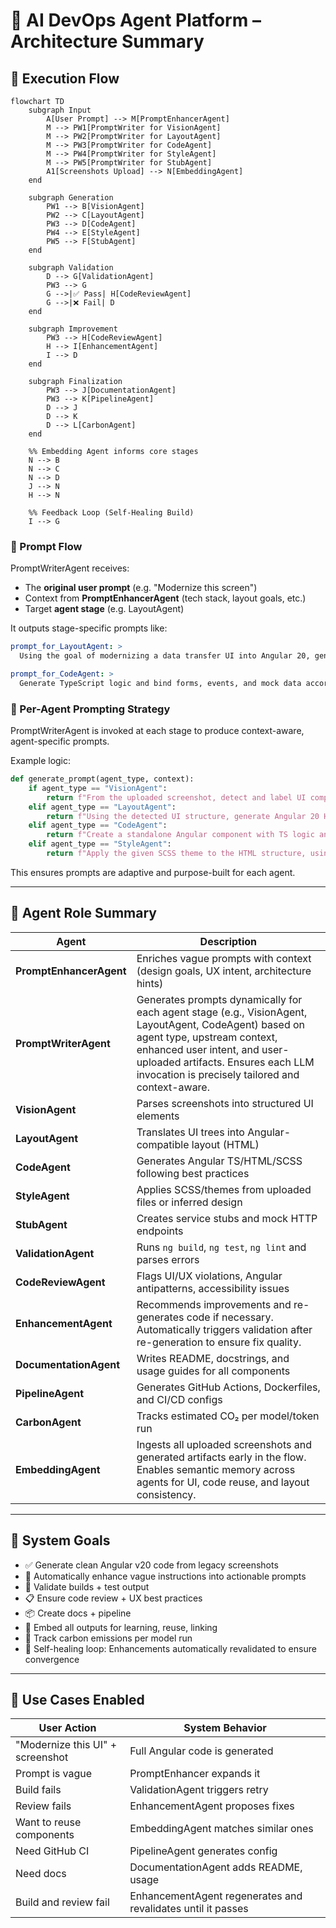 # 🧠 AI DevOps Agent Platform – Architecture Summary

## 🔁 Execution Flow

```mermaid
flowchart TD
    subgraph Input
        A[User Prompt] --> M[PromptEnhancerAgent]
        M --> PW1[PromptWriter for VisionAgent]
        M --> PW2[PromptWriter for LayoutAgent]
        M --> PW3[PromptWriter for CodeAgent]
        M --> PW4[PromptWriter for StyleAgent]
        M --> PW5[PromptWriter for StubAgent]
        A1[Screenshots Upload] --> N[EmbeddingAgent]
    end

    subgraph Generation
        PW1 --> B[VisionAgent]
        PW2 --> C[LayoutAgent]
        PW3 --> D[CodeAgent]
        PW4 --> E[StyleAgent]
        PW5 --> F[StubAgent]
    end

    subgraph Validation
        D --> G[ValidationAgent]
        PW3 --> G
        G -->|✅ Pass| H[CodeReviewAgent]
        G -->|❌ Fail| D
    end

    subgraph Improvement
        PW3 --> H[CodeReviewAgent]
        H --> I[EnhancementAgent]
        I --> D
    end

    subgraph Finalization
        PW3 --> J[DocumentationAgent]
        PW3 --> K[PipelineAgent]
        D --> J
        D --> K
        D --> L[CarbonAgent]
    end

    %% Embedding Agent informs core stages
    N --> B
    N --> C
    N --> D
    J --> N
    H --> N

    %% Feedback Loop (Self-Healing Build)
    I --> G
```

### 🧠 Prompt Flow

PromptWriterAgent receives:
- The **original user prompt** (e.g. "Modernize this screen")
- Context from **PromptEnhancerAgent** (tech stack, layout goals, etc.)
- Target **agent stage** (e.g. LayoutAgent)

It outputs stage-specific prompts like:

```yaml
prompt_for_LayoutAgent: >
  Using the goal of modernizing a data transfer UI into Angular 20, generate a semantic layout that uses standalone components, responsive tab structure, and follows SCAM pattern.

prompt_for_CodeAgent: >
  Generate TypeScript logic and bind forms, events, and mock data according to layout. Apply OnPush strategy.
```

### 🔁 Per-Agent Prompting Strategy

PromptWriterAgent is invoked at each stage to produce context-aware, agent-specific prompts.

Example logic:

```python
def generate_prompt(agent_type, context):
    if agent_type == "VisionAgent":
        return f"From the uploaded screenshot, detect and label UI components like tabs, tables, buttons."
    elif agent_type == "LayoutAgent":
        return f"Using the detected UI structure, generate Angular 20 HTML layout using SCAM pattern and semantic tags."
    elif agent_type == "CodeAgent":
        return f"Create a standalone Angular component with TS logic and reactive forms. Follow OnPush and Signals best practices."
    elif agent_type == "StyleAgent":
        return f"Apply the given SCSS theme to the HTML structure, using design tokens and color palette."
```

This ensures prompts are adaptive and purpose-built for each agent.

---

## 🧠 Agent Role Summary

| Agent | Description |
|-------|-------------|
| **PromptEnhancerAgent** | Enriches vague prompts with context (design goals, UX intent, architecture hints) |
| **PromptWriterAgent** | Generates prompts dynamically for each agent stage (e.g., VisionAgent, LayoutAgent, CodeAgent) based on agent type, upstream context, enhanced user intent, and user-uploaded artifacts. Ensures each LLM invocation is precisely tailored and context-aware. |
| **VisionAgent** | Parses screenshots into structured UI elements |
| **LayoutAgent** | Translates UI trees into Angular-compatible layout (HTML) |
| **CodeAgent** | Generates Angular TS/HTML/SCSS following best practices |
| **StyleAgent** | Applies SCSS/themes from uploaded files or inferred design |
| **StubAgent** | Creates service stubs and mock HTTP endpoints |
| **ValidationAgent** | Runs `ng build`, `ng test`, `ng lint` and parses errors |
| **CodeReviewAgent** | Flags UI/UX violations, Angular antipatterns, accessibility issues |
| **EnhancementAgent** | Recommends improvements and re-generates code if necessary. Automatically triggers validation after re-generation to ensure fix quality. |
| **DocumentationAgent** | Writes README, docstrings, and usage guides for all components |
| **PipelineAgent** | Generates GitHub Actions, Dockerfiles, and CI/CD configs |
| **CarbonAgent** | Tracks estimated CO₂ per model/token run |
| **EmbeddingAgent** | Ingests all uploaded screenshots and generated artifacts early in the flow. Enables semantic memory across agents for UI, code reuse, and layout consistency. |

---

## 🎯 System Goals

- ✅ Generate clean Angular v20 code from legacy screenshots
- 🧠 Automatically enhance vague instructions into actionable prompts
- 🧪 Validate builds + test output
- 📋 Ensure code review + UX best practices
- 📦 Create docs + pipeline
- 🔁 Embed all outputs for learning, reuse, linking
- 🌱 Track carbon emissions per model run
- 🔁 Self-healing loop: Enhancements automatically revalidated to ensure convergence

---

## 🧩 Use Cases Enabled

| User Action | System Behavior |
|-------------|-----------------|
| "Modernize this UI" + screenshot | Full Angular code is generated |
| Prompt is vague | PromptEnhancer expands it |
| Build fails | ValidationAgent triggers retry |
| Review fails | EnhancementAgent proposes fixes |
| Want to reuse components | EmbeddingAgent matches similar ones |
| Need GitHub CI | PipelineAgent generates config |
| Need docs | DocumentationAgent adds README, usage |
| Build and review fail | EnhancementAgent regenerates and revalidates until it passes |
